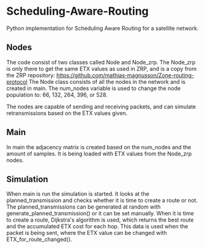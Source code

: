 # Scheduling-Aware-Routing
Python implementation for Scheduling Aware Routing for a satellite network. 

## Nodes 
The code consist of two classes called Node and Node_zrp. The Node_zrp is only there to get the same ETX values as used in ZRP, and is a copy from the ZRP repository: https://github.com/mathias-magnusson/Zone-routing-protocol
The Node class consists of all the nodes in the network and is created in main. The num_nodes variable is used to change the node population to: 66, 132, 264, 396, or 528.

The nodes are capable of sending and receiving packets, and can simulate retransmissions based on the ETX values given.

## Main
In main the adjacency matrix is created based on the num_nodes and the amount of samples. It is being loaded with ETX values from the Node_zrp nodes.

## Simulation 
When main is run the simulation is started. It looks at the planned_transmission and checks whether it is time to create a route or not. The planned_transmissions can be generated at random with generate_planned_transmission() or it can be set manually. 
When it is time to create a route, Dijkstra's algorithm is used, which returns the best route and the accumulated ETX cost for each hop.
This data is used when the packet is being sent, where the ETX value can be changed with ETX_for_route_changed(). 
